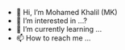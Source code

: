 - 👋 Hi, I’m Mohamed Khalil (MK)
- 👀 I’m interested in ...?
- 🌱 I’m currently learning ...
- 📫 How to reach me ...

<!---
mohmaher-convergetp/mohmaher-convergetp is a ✨ special ✨ repository because its `README.md` (this file) appears on your GitHub profile.
You can click the Preview link to take a look at your changes.
--->
